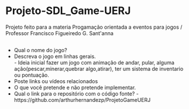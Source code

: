 # Projeto-SDL_Game-UERJ
Projeto feito para a materia Progamação orientada a eventos para jogos / Professor Francisco Figueiredo G. Sant'anna
##
<ul>
<li> Qual o nome do jogo?</li>
<li> Descreva o jogo em linhas gerais.</li>
- Ideia inicial fazer um jogo com animação de andar, pular, alguma ação(pescar,minerar,quebrar algo,atirar), ter um sistema de inventario ou pontuação. <br> 
<li> Poste links ou vídeos relacionados</li>
<li> O que você pretende e não pretende implementar.</li>
<li> Qual o link para o repositório com o código fonte?
     - https://github.com/arthurhernandezp/ProjetoGameUERJ
</li>
</ul>
